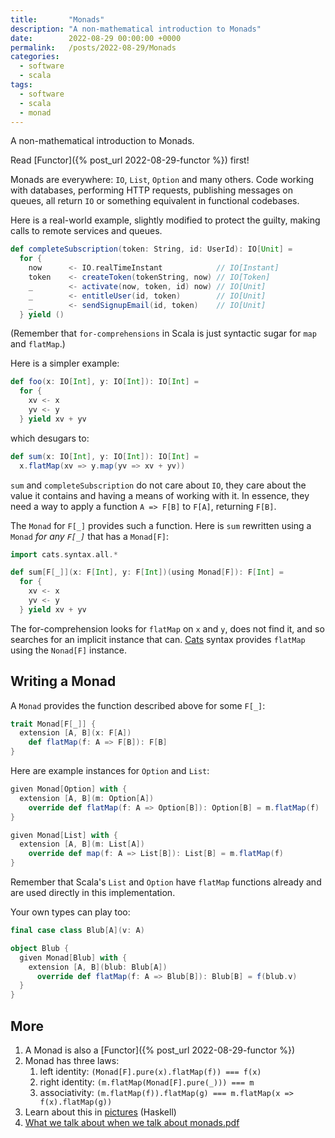 ```yaml
---
title:       "Monads"
description: "A non-mathematical introduction to Monads"
date:        2022-08-29 00:00:00 +0000
permalink:   /posts/2022-08-29/Monads
categories:
  - software
  - scala
tags:
  - software
  - scala
  - monad
---
```


A non-mathematical introduction to Monads.

Read [Functor]({% post_url 2022-08-29-functor %}) first!

Monads are everywhere: `IO`, `List`, `Option` and many others. Code working with databases, performing HTTP requests, publishing messages on queues, all return `IO` or something equivalent in functional codebases.

Here is a real-world example, slightly modified to protect the guilty, making calls to remote services and queues.

```scala
def completeSubscription(token: String, id: UserId): IO[Unit] =
  for {
    now      <- IO.realTimeInstant            // IO[Instant]
    token    <- createToken(tokenString, now) // IO[Token]
    _        <- activate(now, token, id) now) // IO[Unit]
    _        <- entitleUser(id, token)        // IO[Unit]
    _        <- sendSignupEmail(id, token)    // IO[Unit]
  } yield ()
```

(Remember that `for-comprehensions` in Scala is just syntactic sugar for `map` and `flatMap`.)

Here is a simpler example:

```scala
def foo(x: IO[Int], y: IO[Int]): IO[Int] =
  for {
    xv <- x
    yv <- y
  } yield xv + yv
```

which desugars to:

```scala
def sum(x: IO[Int], y: IO[Int]): IO[Int] =
  x.flatMap(xv => y.map(yv => xv + yv))
```

`sum` and `completeSubscription` do not care about `IO`, they care about the value it contains and having a means of
working with it. In essence, they need a way to apply a function `A => F[B]` to `F[A]`, returning `F[B]`.

The `Monad` for `F[_]` provides such a function. Here is `sum` rewritten using a `Monad` *for any `F[_]`* that has a `Monad[F]`:

```scala
import cats.syntax.all.*

def sum[F[_]](x: F[Int], y: F[Int])(using Monad[F]): F[Int] =
  for {
    xv <- x
    yv <- y
  } yield xv + yv
```

The for-comprehension looks for `flatMap` on `x` and `y`, does not find it, and so searches for an implicit instance that can.
[Cats](https://typelevel.org/cats/) syntax provides `flatMap` using the `Nonad[F]` instance.

## Writing a Monad

A `Monad` provides the function described above for some `F[_]`:

```scala
trait Monad[F[_]] {
  extension [A, B](x: F[A])
    def flatMap(f: A => F[B]): F[B]
}
```

Here are example instances for `Option` and `List`:

```scala
given Monad[Option] with {
  extension [A, B](m: Option[A])
    override def flatMap(f: A => Option[B]): Option[B] = m.flatMap(f)
}

given Monad[List] with {
  extension [A, B](m: List[A])
    override def map(f: A => List[B]): List[B] = m.flatMap(f)
}
```

Remember that Scala's `List` and `Option` have `flatMap` functions already and are used directly in this implementation.

Your own types can play too:

```scala
final case class Blub[A](v: A)

object Blub {
  given Monad[Blub] with {
    extension [A, B](blub: Blub[A])
      override def flatMap(f: A => Blub[B]): Blub[B] = f(blub.v)
  }
}
```

## More

1. A Monad is also a [Functor]({% post_url 2022-08-29-functor %})
1. Monad has three laws:
    1. left identity: `(Monad[F].pure(x).flatMap(f)) === f(x)`
    1. right identity: `(m.flatMap(Monad[F].pure(_))) === m`
    1. associativity: `(m.flatMap(f)).flatMap(g) === m.flatMap(x => f(x).flatMap(g))`
1. Learn about this in [pictures](https://adit.io/posts/2013-04-17-functors,_applicatives,_and_monads_in_pictures.html) (Haskell)
1. [What we talk about when we talk about monads.pdf](http://tomasp.net/academic/papers/monads/monads-programming.pdf)
